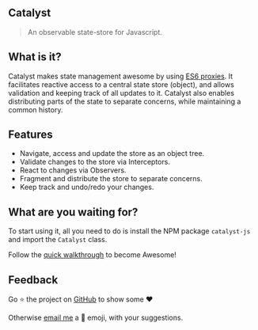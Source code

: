 ## Catalyst

> An observable state-store for Javascript.

## What is it?

Catalyst makes state management awesome by using [ES6 proxies](https://developer.mozilla.org/en-US/docs/Web/JavaScript/Reference/Global_Objects/Proxy). It facilitates reactive access to a central state store (object), and allows validation and keeping track of all updates to it. Catalyst also enables distributing parts of the state to separate concerns, while maintaining a common history.

## Features

- Navigate, access and update the store as an object tree.
- Validate changes to the store via Interceptors.
- React to changes via Observers.
- Fragment and distribute the store to separate concerns.
- Keep track and undo/redo your changes.

## What are you waiting for?

To start using it, all you need to do is install the NPM package `catalyst-js` and import the `Catalyst` class.

Follow the [quick walkthrough](walkthrough/install.md) to become Awesome!

## Feedback

Go :star: the project on [GitHub](https://github.com/badguppy/catalyst-js) to show some :heart:

Otherwise [email me](mailto:badguppy@hotmail.com) a :poop: emoji, with your suggestions.
